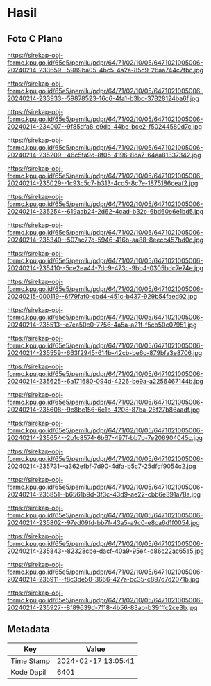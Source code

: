 # Hasil

## Foto C Plano

https://sirekap-obj-formc.kpu.go.id/65e5/pemilu/pdpr/64/71/02/10/05/6471021005006-20240214-233659--5989ba05-4bc5-4a2a-85c9-26aa744c7fbc.jpg

https://sirekap-obj-formc.kpu.go.id/65e5/pemilu/pdpr/64/71/02/10/05/6471021005006-20240214-233933--59878523-16c6-4fa1-b3bc-37828124ba6f.jpg

https://sirekap-obj-formc.kpu.go.id/65e5/pemilu/pdpr/64/71/02/10/05/6471021005006-20240214-234007--9f85dfa8-c9db-44be-bce2-f50244580d7c.jpg

https://sirekap-obj-formc.kpu.go.id/65e5/pemilu/pdpr/64/71/02/10/05/6471021005006-20240214-235209--46c5fa9d-8f05-4196-8da7-64aa81337342.jpg

https://sirekap-obj-formc.kpu.go.id/65e5/pemilu/pdpr/64/71/02/10/05/6471021005006-20240214-235029--1c93c5c7-b313-4cd5-8c7e-1875186ceaf2.jpg

https://sirekap-obj-formc.kpu.go.id/65e5/pemilu/pdpr/64/71/02/10/05/6471021005006-20240214-235254--619aab24-2d62-4cad-b32c-6bd60e6e1bd5.jpg

https://sirekap-obj-formc.kpu.go.id/65e5/pemilu/pdpr/64/71/02/10/05/6471021005006-20240214-235340--507ac77d-5946-416b-aa88-8eecc457bd0c.jpg

https://sirekap-obj-formc.kpu.go.id/65e5/pemilu/pdpr/64/71/02/10/05/6471021005006-20240214-235410--5ce2ea44-7dc9-473c-9bb4-0305bdc7e74e.jpg

https://sirekap-obj-formc.kpu.go.id/65e5/pemilu/pdpr/64/71/02/10/05/6471021005006-20240215-000119--6f79faf0-cbd4-451c-b437-929b54faed92.jpg

https://sirekap-obj-formc.kpu.go.id/65e5/pemilu/pdpr/64/71/02/10/05/6471021005006-20240214-235513--e7ea50c0-7756-4a5a-a21f-f5cb50c07951.jpg

https://sirekap-obj-formc.kpu.go.id/65e5/pemilu/pdpr/64/71/02/10/05/6471021005006-20240214-235559--663f2945-614b-42cb-be6c-879bfa3e8706.jpg

https://sirekap-obj-formc.kpu.go.id/65e5/pemilu/pdpr/64/71/02/10/05/6471021005006-20240214-235625--6a171680-094d-4226-be9a-a2256467144b.jpg

https://sirekap-obj-formc.kpu.go.id/65e5/pemilu/pdpr/64/71/02/10/05/6471021005006-20240214-235608--9c8bc156-6e1b-4208-87ba-26f27b86aadf.jpg

https://sirekap-obj-formc.kpu.go.id/65e5/pemilu/pdpr/64/71/02/10/05/6471021005006-20240214-235654--2b1c8574-6b67-497f-bb7b-7e206904045c.jpg

https://sirekap-obj-formc.kpu.go.id/65e5/pemilu/pdpr/64/71/02/10/05/6471021005006-20240214-235731--a362efbf-7d90-4dfa-b5c7-25dfdf9054c2.jpg

https://sirekap-obj-formc.kpu.go.id/65e5/pemilu/pdpr/64/71/02/10/05/6471021005006-20240214-235851--b6561b9d-3f3c-43d9-ae22-cbb6e391a78a.jpg

https://sirekap-obj-formc.kpu.go.id/65e5/pemilu/pdpr/64/71/02/10/05/6471021005006-20240214-235802--97ed09fd-bb7f-43a5-a9c0-e8ca6d1f0054.jpg

https://sirekap-obj-formc.kpu.go.id/65e5/pemilu/pdpr/64/71/02/10/05/6471021005006-20240214-235843--82328cbe-dacf-40a9-95e4-d86c22ac65a5.jpg

https://sirekap-obj-formc.kpu.go.id/65e5/pemilu/pdpr/64/71/02/10/05/6471021005006-20240214-235911--f8c3de50-3666-427a-bc35-c897d7d2071b.jpg

https://sirekap-obj-formc.kpu.go.id/65e5/pemilu/pdpr/64/71/02/10/05/6471021005006-20240214-235927--8f89639d-7118-4b56-83ab-b39fffc2ce3b.jpg


## Metadata

| Key        | Value               |
| ---------- | ------------------- |
| Time Stamp | 2024-02-17 13:05:41 |
| Kode Dapil | 6401                |



